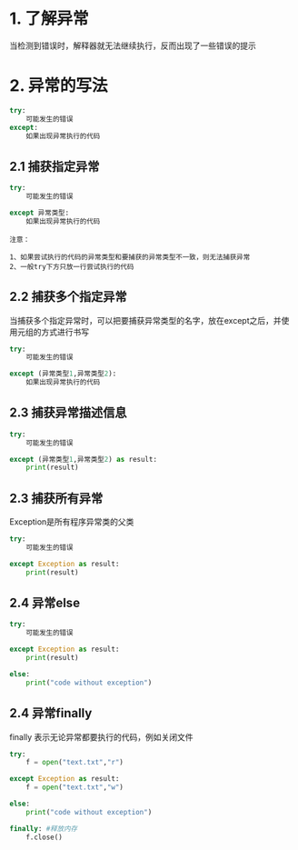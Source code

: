 # 1. 了解异常
当检测到错误时，解释器就无法继续执行，反而出现了一些错误的提示

# 2. 异常的写法
```python
try:
    可能发生的错误
except:
    如果出现异常执行的代码
```

## 2.1 捕获指定异常
```python
try:
    可能发生的错误

except 异常类型: 
    如果出现异常执行的代码
```

    注意：

    1、如果尝试执行的代码的异常类型和要捕获的异常类型不一致，则无法捕获异常
    2、一般try下方只放一行尝试执行的代码

## 2.2 捕获多个指定异常
当捕获多个指定异常时，可以把要捕获异常类型的名字，放在except之后，并使用元组的方式进行书写
```python
try:
    可能发生的错误

except (异常类型1,异常类型2): 
    如果出现异常执行的代码
```
## 2.3 捕获异常描述信息
```python
try:
    可能发生的错误

except (异常类型1,异常类型2) as result: 
    print(result)
```

## 2.3 捕获所有异常
Exception是所有程序异常类的父类
```python
try:
    可能发生的错误

except Exception as result: 
    print(result)
```

## 2.4 异常else

```python
try:
    可能发生的错误

except Exception as result: 
    print(result)

else:
    print("code without exception")
```

## 2.4 异常finally
finally 表示无论异常都要执行的代码，例如关闭文件
```python
try:
    f = open("text.txt","r")

except Exception as result: 
    f = open("text.txt","w")

else:
    print("code without exception")

finally: #释放内存
    f.close()
```